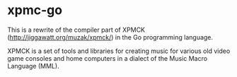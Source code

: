 # xpmc-go
This is a rewrite of the compiler part of XPMCK (http://jiggawatt.org/muzak/xpmck/) in the Go programming language.

XPMCK is a set of tools and libraries for creating music for various old video game consoles and home computers in a dialect of the Music Macro Language (MML).

